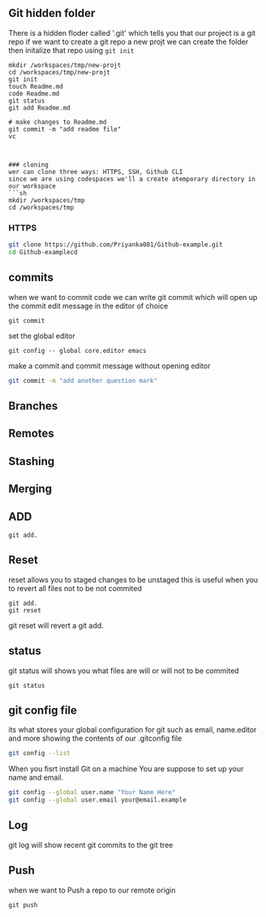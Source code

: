 ## Git hidden folder
There is a hidden floder called '.git' which tells you that our project is a git repo
if we want to create a git repo a new projt we can create the folder then initalize that repo using `git init`
```
mkdir /workspaces/tmp/new-projt
cd /workspaces/tmp/new-projt
git init
touch Readme.md
code Readme.md
git status 
git add Readme.md

# make changes to Readme.md
git commit -m "add readme file"
vc



### cloning
wer can clone three ways: HTTPS, SSH, Github CLI
since we are using codespaces we'll a create atemporary directory in our workspace
```sh
mkdir /workspaces/tmp
cd /workspaces/tmp
```

### HTTPS
```sh
git clone https://github.com/Priyanka081/Github-example.git
cd Github-examplecd
```


## commits
when we want to commit code we can write git commit which will open up the commit edit message in the editor of choice

```
git commit
```
set the global editor
```
git config -- global core.editor emacs
```

make a commit and commit message without opening editor
```sh
git commit -m "add another question mark"
```
## Branches


## Remotes


## Stashing


## Merging
## ADD
```git add Readme.md
git add. 
```
## Reset
reset allows you  to staged changes to be unstaged
this is useful when you to revert all files not to be not commited

```
git add.
git reset
```
 git reset will revert a git add.

 ## status
 git status will shows you what files are will or will not to be commited
 ```
 git status
 ```
 ## git config file
 its what stores your global configuration for git such as email, name.editor and more
 showing the contents of our .gitconfig file
 ```sh
 git config --list
 ```
 When you fisrt install Git on a machine You are suppose to set up your name and email.
 ```sh
 git config --global user.name "Your Name Here"
 git config --global user.email your@email.example
```
## Log
git log will show recent git commits to the git tree

## Push

when we want to Push a repo to our remote origin
```
git push
```

